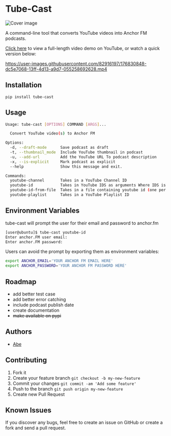 # Tube-Cast

![Cover image](https://github.com/abe-101/tube-cast/blob/2aecc4ec4565fe0ca90ca15d7fd136f004eb1534/assets/logo.jpg "Cover image")

A command-line tool that converts YouTube videos into Anchor FM podcasts.

[Click here](https://youtu.be/HBk-0wRGqHY "Tube-Cast Video Demo - YouTube") to view a full-length video demo on YouTube, or watch a quick version below:


https://user-images.githubusercontent.com/82916197/176830848-dc5e7068-13ff-4d13-a9d7-055258692628.mp4


## Installation
```
pip install tube-cast
```

## Usage
```bash
Usage: tube-cast [OPTIONS] COMMAND [ARGS]...

  Convert YouTube video(s) to Anchor FM

Options:
  -d, --draft-mode      Save podcast as draft
  -t, --thumbnail_mode  Include YouTube thumbnail in podcast
  -u, --add-url         Add the YouTube URL To podcast description
  -x, --is-explicit     Mark podcast as explicit
  --help                Show this message and exit.

Commands:
  youtube-channel       Takes in a YouTube Channel ID
  youtube-id            Takes in YouTube IDS as arguments Where IDS is...
  youtube-id-from-file  Takes in a file containing youtube id (one per line)
  youtube-playlist      Takes in a YouTube Playlist ID
```
## Environment Variables
tube-cast will prompt the user for their email and password to anchor.fm
```bash
[user@ubuntu]$ tube-cast youtube-id
Enter anchor.FM user email: 
Enter anchor.FM password: 
```

Users can avoid the prompt by exporting them as environment variables:
```bash
export ANCHOR_EMAIL='YOUR ANCHOR FM EMAIL HERE'
export ANCHOR_PASSWORD='YOUR ANCHOR FM PASSWORD HERE'
```

## Roadmap
* add better test case
* add better error catching
* include podcast publish date
* create documentation  
* ~~make available on pypi~~

## Authors

* [Abe](https:github.com/abe-101)

## Contributing

1. Fork it
2. Create your feature branch `git checkout -b my-new-feature`
3. Commit your changes `git commit -am 'Add some feature'`
4. Push to the branch `git push origin my-new-feature`
5. Create new Pull Request

## Known Issues

If you discover any bugs, feel free to create an issue on GitHub or create a fork and
send a pull request.


